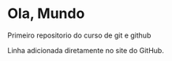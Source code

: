 # Ola, Mundo
 Primeiro repositorio do curso de git e github

Linha adicionada diretamente no site do GitHub.
